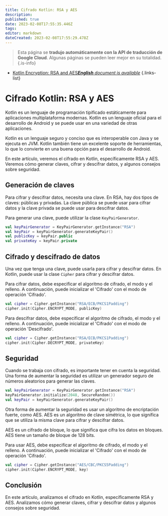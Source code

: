 ```yaml
---
title: Cifrado Kotlin: RSA y AES
description: 
published: true
date: 2023-02-08T17:55:35.446Z
tags: 
editor: markdown
dateCreated: 2023-02-08T17:55:29.478Z
---
```


> Esta página se **tradujo automáticamente con la API de traducción de Google Cloud**.
Algunas páginas se pueden leer mejor en su totalidad.{.is-info}



- [Kotlin Encryption: RSA and AES***English** document is available*](/en/Knowledge-base/Kotlin/kotlin-encryption-rsa-and-aes)
{.links-list}


# Cifrado Kotlin: RSA y AES

Kotlin es un lenguaje de programación tipificado estáticamente para aplicaciones multiplataforma modernas. Kotlin es un lenguaje oficial para el desarrollo de Android y se puede usar en una variedad de otras aplicaciones.

Kotlin es un lenguaje seguro y conciso que es interoperable con Java y se ejecuta en JVM. Kotlin también tiene un excelente soporte de herramientas, lo que lo convierte en una buena opción para el desarrollo de Android.

En este artículo, veremos el cifrado en Kotlin, específicamente RSA y AES. Veremos cómo generar claves, cifrar y descifrar datos, y algunos consejos sobre seguridad.

## Generación de claves

Para cifrar y descifrar datos, necesita una clave. En RSA, hay dos tipos de claves: públicas y privadas. La clave pública se puede usar para cifrar datos y la clave privada se puede usar para descifrar datos.

Para generar una clave, puede utilizar la clase `KeyPairGenerator`.

```kotlin
val keyPairGenerator = KeyPairGenerator.getInstance("RSA")
val keyPair = keyPairGenerator.generateKeyPair()
val publicKey = keyPair.public
val privateKey = keyPair.private
```

## Cifrado y descifrado de datos

Una vez que tenga una clave, puede usarla para cifrar y descifrar datos. En Kotlin, puede usar la clase `Cipher` para cifrar y descifrar datos.

Para cifrar datos, debe especificar el algoritmo de cifrado, el modo y el relleno. A continuación, puede inicializar el 'Cifrado' con el modo de operación 'Cifrado'.

```kotlin
val cipher = Cipher.getInstance("RSA/ECB/PKCS1Padding")
cipher.init(Cipher.ENCRYPT_MODE, publicKey)
```

Para descifrar datos, debe especificar el algoritmo de cifrado, el modo y el relleno. A continuación, puede inicializar el 'Cifrado' con el modo de operación 'Descifrado'.

```kotlin
val cipher = Cipher.getInstance("RSA/ECB/PKCS1Padding")
cipher.init(Cipher.DECRYPT_MODE, privateKey)
```

## Seguridad

Cuando se trabaja con cifrado, es importante tener en cuenta la seguridad. Una forma de aumentar la seguridad es utilizar un generador seguro de números aleatorios para generar las claves.

```kotlin
val keyPairGenerator = KeyPairGenerator.getInstance("RSA")
keyPairGenerator.initialize(2048, SecureRandom())
val keyPair = keyPairGenerator.generateKeyPair()
```

Otra forma de aumentar la seguridad es usar un algoritmo de encriptación fuerte, como AES. AES es un algoritmo de clave simétrica, lo que significa que se utiliza la misma clave para cifrar y descifrar datos.

AES es un cifrado de bloque, lo que significa que cifra los datos en bloques. AES tiene un tamaño de bloque de 128 bits.

Para usar AES, debe especificar el algoritmo de cifrado, el modo y el relleno. A continuación, puede inicializar el 'Cifrado' con el modo de operación 'Cifrado'.

```kotlin
val cipher = Cipher.getInstance("AES/CBC/PKCS5Padding")
cipher.init(Cipher.ENCRYPT_MODE, key)
```

## Conclusión

En este artículo, analizamos el cifrado en Kotlin, específicamente RSA y AES. Analizamos cómo generar claves, cifrar y descifrar datos y algunos consejos sobre seguridad.